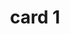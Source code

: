 ---
title: card 1
layout: post
image: https://placehold.co/1200x800
description: description for card one
tags: 
- research
- ARMAC
---